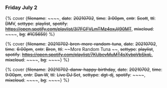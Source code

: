 ### Friday July 2

{% cover {~~filename~~: ~~~~, ~~date~~: ~~20210702~~, ~~time~~: ~~3:00pm~~, ~~cntr~~: ~~Scott~~, ~~ttl~~: ~~DMV~~, ~~settype~~: ~~playlist~~, ~~spotify~~: ~~https://open.spotify.com/playlist/3l7FGFVLmTMz4oxJjI90MT~~, ~~mixcloud~~: ~~~~, ~~bg~~: ~~#1C5659~~} %}

{% cover {~~filename~~: ~~20210702-bren-more-random-tuna~~, ~~date~~: ~~20210702~~, ~~time~~: ~~6:00pm~~, ~~cntr~~: ~~Bren~~, ~~ttl~~: ~~More Random Tuna ~~, ~~settype~~: ~~playlist~~, ~~spotify~~: ~~https://open.spotify.com/playlist/7KUbevMuMT4sXybpVbSkqL~~, ~~mixcloud~~: ~~~~, ~~bg~~: ~~~~} %}

{% cover {~~filename~~: ~~20210702-danw-happy-birthday~~, ~~date~~: ~~20210702~~, ~~time~~: ~~9:00pm~~, ~~cntr~~: ~~Dan W~~, ~~ttl~~: ~~Live DJ Set~~, ~~settype~~: ~~dgt-dj~~, ~~spotify~~: ~~~~, ~~mixcloud~~: ~~~~, ~~bg~~: ~~~~} %}


<!-- See you at the weekend &#128513; -->


